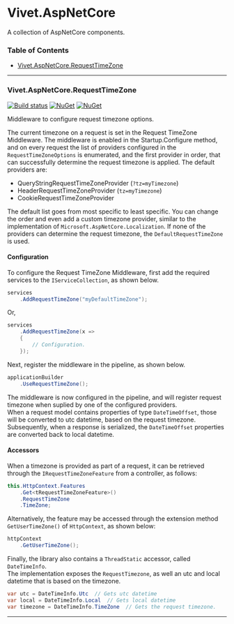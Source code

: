 # Vivet.AspNetCore
A collection of AspNetCore components.  

### Table of Contents
* [Vivet.AspNetCore.RequestTimeZone](#vivetaspnetCorerequesttimeZone)  

***

### Vivet.AspNetCore.RequestTimeZone
[![Build status](https://ci.appveyor.com/api/projects/status/182f7gcym49fc5sq/branch/master?svg=true)](https://ci.appveyor.com/project/vivet/vivet-aspnetcore/branch/master)
[![NuGet](https://img.shields.io/nuget/dt/Vivet.AspNetCore.RequestTimeZone.svg)](https://www.nuget.org/packages/Vivet.AspNetCore.RequestTimeZone/)
[![NuGet](https://img.shields.io/nuget/v/Vivet.AspNetCore.RequestTimeZone.svg)](https://www.nuget.org/packages/Vivet.AspNetCore.RequestTimeZone/)  

Middleware to configure request timezone options.  

The current timezone on a request is set in the Request TimeZone Middleware. The middleware is enabled in the Startup.Configure method, and on every request the list of providers configured in the ```RequestTimeZoneOptions``` is enumerated, and the first provider in order, that can successfully determine the request timezone is applied. The default providers are:  

* QueryStringRequestTimeZoneProvider (```?tz=myTimezone```)
* HeaderRequestTimeZoneProvider (```tz=myTimezone```)
* CookieRequestTimeZoneProvider

The default list goes from most specific to least specific. You can change the order and even add a custom timezone provider, similar to the implementation of ```Microsoft.AspNetCore.Localization```. If none of the providers can determine the request timezone, the ```DefaultRequestTimeZone``` is used.  

#### Configuration
To configure the Request TimeZone Middleware, first add the required services to the ```IServiceCollection```, as shown below.  
```csharp
services
    .AddRequestTimeZone("myDefaultTimeZone");
```
Or,
```csharp
services
    .AddRequestTimeZone(x => 
    {
        // Configuration.
    });
```

Next, register the middleware in the pipeline, as shown below.   
```csharp
applicationBuilder
    .UseRequestTimeZone();
```

The middleware is now configured in the pipeline, and will register request timezone when suplied by one of the configured providers.  
When a request model contains properties of type ```DateTimeOffset```, those will be converted to utc datetime, based on the request timezone. Subsequently, when a response is serialized, the ```DateTimeOffset``` properties are converted back to local datetime.  

#### Accessors
When a timezone is provided as part of a request, it can be retrieved through the ```IRequestTimeZoneFeature``` from a controller, as follows:
```csharp
this.HttpContext.Features
	.Get<tRequestTimeZoneFeature>()
    .RequestTimeZone
    .TimeZone;
```

Alternatively, the feature may be accessed through the extension method ```GetUserTimeZone()``` of ```HttpContext```, as shown below:
```csharp
httpContext
    .GetUserTimeZone();
```

Finally, the library also contains a ```ThreadStatic``` accessor, called ```DateTimeInfo```.  
The implementation exposes the ```RequestTimezone```, as well an utc and local datetime that is based on the timezone. 

```csharp
var utc = DateTimeInfo.Utc  // Gets utc datetime
var local = DateTimeInfo.Local  // Gets local datetime
var timezone = DateTimeInfo.TimeZone  // Gets the request timezone.
```

***
